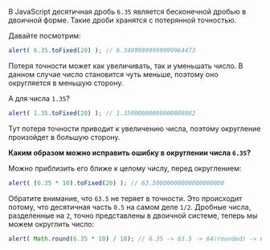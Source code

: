 В JavaScript десятичная дробь `6.35` является бесконечной дробью в двоичной форме. Такие дроби хранятся с потерянной точностью.

Давайте посмотрим:

```js run
alert( 6.35.toFixed(20) ); // 6.34999999999999964473
```

Потеря точности может как увеличивать, так и уменьшать число. В данном случае число становится чуть меньше, поэтому оно округляется в меньшую сторону.

А для числа `1.35`?

```js run
alert( 1.35.toFixed(20) ); // 1.35000000000000008882
```

Тут потеря точности приводит к увеличению числа, поэтому округление произойдет в большую сторону.

**Каким образом можно исправить ошибку в округлении числа `6.35`?**

Можно приблизить его ближе к целому числу, перед округлением:

```js run
alert( (6.35 * 10).toFixed(20) ); // 63.50000000000000000000
```

Обратите внимание, что `63.5` не теряет в точности. Это происходит потому, что десятичная часть `0.5` на самом деле `1/2`. Дробные числа, разделенные на `2`, точно представлены в двоичной системе, теперь мы можем округлить число:


```js run
alert( Math.round(6.35 * 10) / 10); // 6.35 -> 63.5 -> 64(rounded) -> 6.4
```

